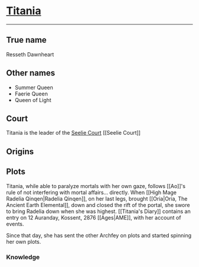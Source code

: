 # [Titania](https://forgottenrealms.fandom.com/wiki/Titania)
---
## True name
Resseth Dawnheart

## Other names
- Summer Queen
- Faerie Queen
- Queen of Light
## Court
Titania is the leader of the [Seelie Court](https://forgottenrealms.fandom.com/wiki/Seelie_Court)
[[Seelie Court]] 
## Origins

## Plots
Titania, while able to paralyze mortals with her own gaze, follows [[Ao]]'s rule of not interfering with mortal affairs... directly. When [[High Mage Radelia Qinqen|Radelia Qinqen]], on her last legs, brought [[Oria|Oria, The Ancient Earth Elemental]], down and closed the rift of the portal, she swore to bring Radelia down when she was highest. [[Titania's Diary]] contains an entry on 12 Auranday, Kossent, 2876 [[Ages|AME]], with her account of events.

Since that day, she has sent the other Archfey on plots and started spinning her own plots.
### Knowledge